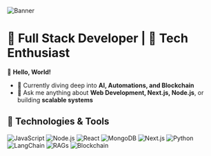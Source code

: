 
![Banner](https://res.cloudinary.com/dzfa4rbch/image/upload/v1746962645/Blue_Modern_Marketing_Manager_LinkedIn_Banner_peeajr.png)

# 🚀 Full Stack Developer | 🧠 Tech Enthusiast

👋 **Hello, World!**

* 🌱 Currently diving deep into **AI, Automations, and Blockchain**
* 💬 Ask me anything about **Web Development, Next.js, Node.js**, or building **scalable systems**

## 🔧 Technologies & Tools

![JavaScript](https://img.shields.io/badge/-JavaScript-black?style=flat-square\&logo=javascript)
![Node.js](https://img.shields.io/badge/-Node.js-black?style=flat-square\&logo=node.js)
![React](https://img.shields.io/badge/-React-black?style=flat-square\&logo=react)
![MongoDB](https://img.shields.io/badge/-MongoDB-black?style=flat-square\&logo=mongodb)
![Next.js](https://img.shields.io/badge/-Next.js-black?style=flat-square\&logo=next.js)
![Python](https://img.shields.io/badge/-Python-black?style=flat-square\&logo=python)
![LangChain](https://img.shields.io/badge/-LangChain-black?style=flat-square\&logo=langchain)
![RAGs](https://img.shields.io/badge/-RAGs-black?style=flat-square\&logo=rag)
![Blockchain](https://img.shields.io/badge/-Blockchain-black?style=flat-square\&logo=blockchain)
